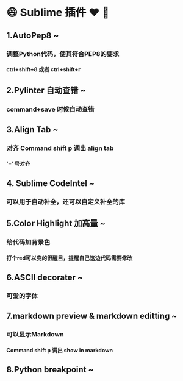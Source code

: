 # 😄 Sublime 插件 ❤️ 🎁

## 1.AutoPep8 ~
### 调整Python代码，使其符合PEP8的要求
#### ctrl+shift+8 或者 ctrl+shift+r

## 2.Pylinter 自动查错 ~
### command+save 时候自动查错

## 3.Align Tab ~
### 对齐 Command shift p 调出 align tab 
#### ‘=‘ 号对齐

## 4. Sublime CodeIntel ~
### 可以用于自动补全，还可以自定义补全的库

## 5.Color Highlight 加高量 ~
### 给代码加背景色
#### 打个red可以变的很醒目，提醒自己这边代码需要修改

## 6.ASCII decorater ~
### 可爱的字体

## 7.markdown preview & markdown editting ~
### 可以显示Markdown 
#### Command shift p 调出 show in markdown 

## 8.Python breakpoint ~
